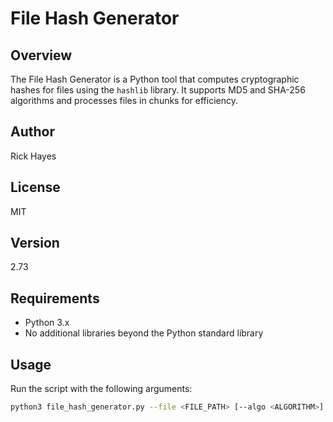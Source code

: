 # File Hash Generator

## Overview
The File Hash Generator is a Python tool that computes cryptographic hashes for files using the `hashlib` library. It supports MD5 and SHA-256 algorithms and processes files in chunks for efficiency.

## Author
Rick Hayes

## License
MIT

## Version
2.73

## Requirements
- Python 3.x
- No additional libraries beyond the Python standard library

## Usage
Run the script with the following arguments:

```bash
python3 file_hash_generator.py --file <FILE_PATH> [--algo <ALGORITHM>] [--config <CONFIG_FILE>]
